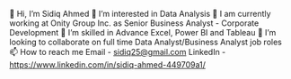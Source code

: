 👋 Hi, I’m Sidiq Ahmed 
👀 I’m interested in Data Analysis 
📒 I am currently working at Onity Group Inc. as Senior Business Analyst - Corporate Development 
🌱 I’m skilled in Advance Excel, Power BI and Tableau 
💞️ I’m looking to collaborate on full time Data Analyst/Business Analyst job roles 
📫 How to reach me Email - sidiq25@gmail.com 
LinkedIn - https://www.linkedin.com/in/sidiq-ahmed-449709a1/
